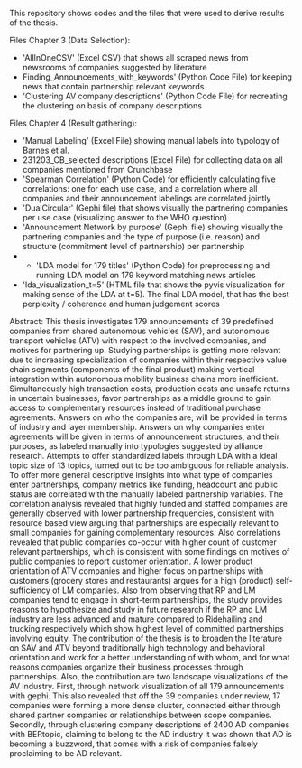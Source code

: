 This repository shows codes and the files that were used to derive results of the thesis. 

Files Chapter 3 (Data Selection):
* 'AllInOneCSV' (Excel CSV) that shows all scraped news from newsrooms of companies suggested by literature
* Finding_Announcements_with_keywords' (Python Code File) for keeping news that contain partnership relevant keywords
* 'Clustering AV company descriptions' (Python Code File) for recreating the clustering on basis of company descriptions


Files Chapter 4 (Result gathering):
* 'Manual Labeling' (Excel File) showing manual labels into typology of Barnes et al.
* 231203_CB_selected descriptions (Excel File) for collecting data on all companies mentioned from Crunchbase
* 'Spearman Correlation' (Python Code) for efficiently calculating five correlations: one for each use case, and a correlation where all companies and their announcement labelings are correlated jointly
* 'DualCircular' (Gephi file) that shows visually the partnering companies per use case (visualizing answer to the WHO question)
* 'Announcement Network by purpose' (Gephi file) showing visually the partnering companies and the type of purpose (i.e. reason) and structure (commitment level of partnership) per partnership
* * 'LDA model for 179 titles' (Python Code) for preprocessing and running LDA model on 179 keyword matching news articles
* 'lda_visualization_t=5' (HTML file that shows the pyvis visualization for making sense of the LDA at t=5). The final LDA model, that has the best perplexity / coherence and human judgement scores
  
Abstract: 
This thesis investigates 179 announcements of 39 predefined companies from shared autonomous vehicles (SAV), and autonomous transport vehicles (ATV) with respect to the involved companies, and motives for partnering up. Studying partnerships is getting more relevant due to increasing specialization of companies within their respective value chain segments (components of the final product) making vertical integration within autonomous mobility business chains more inefficient. Simultaneously high transaction costs, production costs and unsafe returns in uncertain businesses, favor partnerships as a middle ground to gain access to complementary resources instead of traditional purchase agreements.
Answers on who the companies are, will be provided in terms of industry and layer membership. Answers on why companies enter agreements will be given in terms of announcement structures, and their purposes, as labeled manually into typologies suggested by alliance research. Attempts to offer standardized labels through LDA with a ideal topic size of 13 topics, turned out to be too ambiguous for reliable analysis. 
To offer more general descriptive insights into what type of companies enter partnerships, company metrics like funding, headcount and public status are correlated with the manually labeled partnership variables.
The correlation analysis revealed that highly funded and staffed companies are generally observed with lower partnership frequencies, consistent with resource based view arguing that partnerships are especially relevant to small companies for gaining complementary resources. Also correlations revealed that public companies co-occur with higher count of customer relevant partnerships, which is consistent with some findings on motives of public companies to report customer orientation. 
A lower product orientation of ATV companies and higher focus on partnerships with customers (grocery stores and restaurants) argues for a high (product) self-sufficiency of LM companies. Also from observing that RP and LM companies tend to engage in short-term partnerships, the study provides reasons to hypothesize and study in future research if the RP and LM industry are less advanced and mature compared to Ridehailing and trucking respectively which show highest level of committed partnerships involving equity. 
The contribution of the thesis is to broaden the literature on SAV and ATV beyond traditionally high technology and behavioral orientation and work for a better understanding of with whom, and for what reasons companies organize their business processes through partnerships. Also, the contribution are two landscape visualizations of the AV industry. First, through network visualization of all 179 announcements with gephi. This also revealed that off the 39 companies under review, 17 companies were forming a more dense cluster, connected either through shared partner companies or relationships between scope companies. Secondly, through clustering company descriptions of 2400 AD companies with BERtopic, claiming to belong to the AD industry it was shown that AD is becoming a buzzword, that comes with a risk of companies falsely proclaiming to be AD relevant. 

